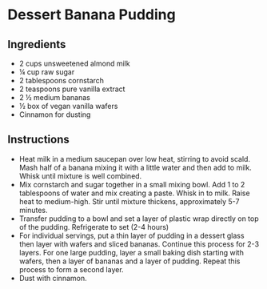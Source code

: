 # Dessert Banana Pudding
 
## Ingredients
- 2 cups unsweetened almond milk
- ¼ cup raw sugar
- 2 tablespoons cornstarch
- 2 teaspoons pure vanilla extract
- 2 ½ medium bananas
- ½ box of vegan vanilla wafers
- Cinnamon for dusting
 
## Instructions
- Heat milk in a medium saucepan over low heat, stirring to avoid scald. Mash half of a banana mixing it with a little water and then add to milk. Whisk until mixture is well combined.
- Mix cornstarch and sugar together in a small mixing bowl. Add 1 to 2 tablespoons of water and mix creating a paste. Whisk in to milk. Raise heat to medium-high. Stir until mixture thickens, approximately 5-7 minutes.
- Transfer pudding to a bowl and set a layer of plastic wrap directly on top of the pudding. Refrigerate to set (2-4 hours)
- For individual servings, put a thin layer of pudding in a dessert glass then layer with wafers and sliced bananas. Continue this process for 2-3 layers. For one large pudding, layer a small baking dish starting with wafers, then a layer of bananas and a layer of pudding. Repeat this process to form a second layer.
- Dust with cinnamon.
